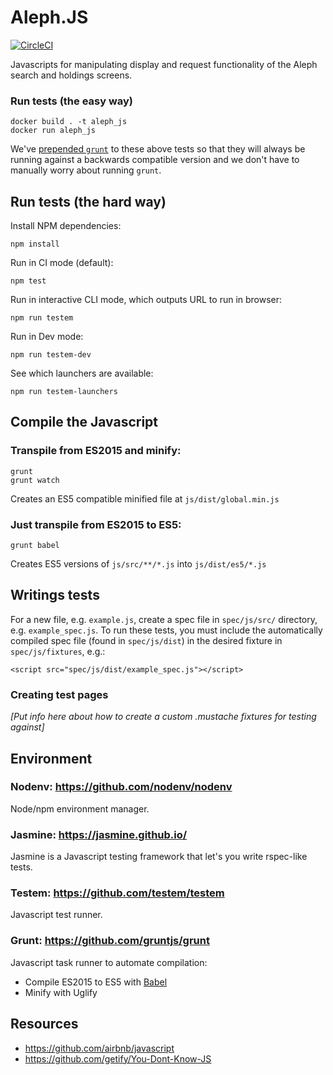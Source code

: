 # Aleph.JS

[![CircleCI](https://circleci.com/gh/NYULibraries/aleph_js.svg?style=svg)](https://circleci.com/gh/NYULibraries/aleph_js)

Javascripts for manipulating display and request functionality of the Aleph search and holdings screens.

### Run tests (the easy way)

```
docker build . -t aleph_js
docker run aleph_js
```

We've [prepended `grunt`](testem.json) to these above tests so that they will always be running against a backwards compatible version and we don't have to manually worry about running `grunt`.

## Run tests (the hard way)

Install NPM dependencies:
```
npm install
```
Run in CI mode (default):
```
npm test
```
Run in interactive CLI mode, which outputs URL to run in browser:
```
npm run testem
```
Run in Dev mode:
```
npm run testem-dev
```
See which launchers are available:
```
npm run testem-launchers
```

## Compile the Javascript

### Transpile from ES2015 and minify:

```
grunt
grunt watch
```

Creates an ES5 compatible minified file at `js/dist/global.min.js`

### Just transpile from ES2015 to ES5:

```
grunt babel
```

Creates ES5 versions of `js/src/**/*.js` into `js/dist/es5/*.js`

## Writings tests

For a new file, e.g. `example.js`, create a spec file in `spec/js/src/` directory, e.g. `example_spec.js`. To run these tests, you must include the automatically compiled spec file (found in `spec/js/dist`) in the desired fixture in `spec/js/fixtures`, e.g.:

```
<script src="spec/js/dist/example_spec.js"></script>
```

### Creating test pages

_[Put info here about how to create a custom .mustache fixtures for testing against]_

## Environment

### Nodenv: https://github.com/nodenv/nodenv

Node/npm environment manager.

### Jasmine: https://jasmine.github.io/

Jasmine is a Javascript testing framework that let's you write rspec-like tests.

### Testem: https://github.com/testem/testem

Javascript test runner.

### Grunt: https://github.com/gruntjs/grunt

Javascript task runner to automate compilation:

- Compile ES2015 to ES5 with [Babel](http://babeljs.io)
- Minify with Uglify

## Resources

- https://github.com/airbnb/javascript
- https://github.com/getify/You-Dont-Know-JS
